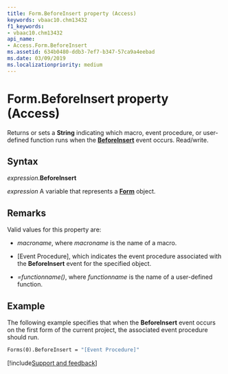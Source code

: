 ```yaml
---
title: Form.BeforeInsert property (Access)
keywords: vbaac10.chm13432
f1_keywords:
- vbaac10.chm13432
api_name:
- Access.Form.BeforeInsert
ms.assetid: 634b0480-ddb3-7ef7-b347-57ca9a4eebad
ms.date: 03/09/2019
ms.localizationpriority: medium
---
```



# Form.BeforeInsert property (Access)

Returns or sets a **String** indicating which macro, event procedure, or user-defined function runs when the **[BeforeInsert](Access.Form.BeforeInsert(even).md)** event occurs. Read/write.


## Syntax

_expression_.**BeforeInsert**

_expression_ A variable that represents a **[Form](Access.Form.md)** object.


## Remarks

Valid values for this property are:

- _macroname_, where _macroname_ is the name of a macro.

- [Event Procedure], which indicates the event procedure associated with the **BeforeInsert** event for the specified object.

- _=functionname()_, where _functionname_ is the name of a user-defined function.


## Example

The following example specifies that when the **BeforeInsert** event occurs on the first form of the current project, the associated event procedure should run.


```vb
Forms(0).BeforeInsert = "[Event Procedure]" 

```




[!include[Support and feedback](~/includes/feedback-boilerplate.md)]